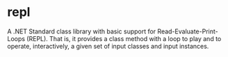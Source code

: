 # repl
A .NET Standard class library with basic support for Read-Evaluate-Print-Loops (REPL). That is, it provides a class method with a loop to play and to operate, interactively, a given set of input classes and input instances.
